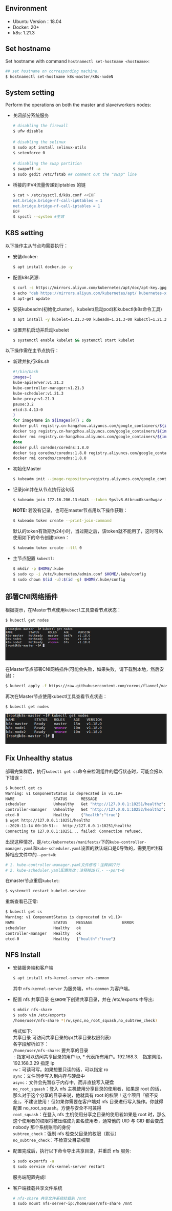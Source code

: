 ## Environment
- Ubuntu Version：18.04
- Docker: 20+
- k8s: 1.21.3

## Set hostname

Set hostname with command `hostnamectl set-hostname <hostname>`:
```bash
## set hostname on corresponding machine.
$ hostnamectl set-hostname k8s-master/k8s-nodeN
```

## System setting
Perform the operations on both the master and slave/workers nodes:  

- 关闭部分系统服务
    ```bash
    # disabling the firewall
    $ ufw disable

    # disabling the selinux
    $ sudo apt install selinux-utils
    $ setenforce 0

    # disabling the swap partition
    $ swapoff -a
    $ sudo gedit /etc/fstab ## comment out the "swap" line
    ```
- 桥接的IPV4流量传递到iptables 的链
    ```bash
    $ cat > /etc/sysctl.d/k8s.conf <<EOF
    net.bridge.bridge-nf-call-ip6tables = 1
    net.bridge.bridge-nf-call-iptables = 1
    EOF
    $ sysctl --system #生效
    ```

## K8S setting 
以下操作主从节点均需要执行：
- 安装docker:
    ```bash
    $ apt install docker.io -y
    ```
- 配置k8s资源:
    ```bash
    $ curl -s https://mirrors.aliyun.com/kubernetes/apt/doc/apt-key.gpg | sudo apt-key add -
    $ echo "deb https://mirrors.aliyun.com/kubernetes/apt/ kubernetes-xenial main" > /etc/apt/sources.list.d/kubernetes.list
    $ apt-get update
    ```
- 安装kubeadm(初始化cluster)，kubelet(启动pod)和kubectl(k8s命令工具)
    ```bash
    $ apt install -y kubelet=1.21.3-00 kubeadm=1.21.3-00 kubectl=1.21.3-00
    ```
- 设置开机启动并启动kubelet
    ```bash
    $ systemctl enable kubelet && systemctl start kubelet
    ```
以下操作需在主节点执行：
- 新建并执行k8s.sh
    ```bash
    #!/bin/bash
    images=(
    kube-apiserver:v1.21.3
    kube-controller-manager:v1.21.3
    kube-scheduler:v1.21.3
    kube-proxy:v1.21.3
    pause:3.2
    etcd:3.4.13-0
    )
    for imageName in ${images[@]} ; do
    docker pull registry.cn-hangzhou.aliyuncs.com/google_containers/${imageName}
    docker tag registry.cn-hangzhou.aliyuncs.com/google_containers/${imageName} k8s.gcr.io/${imageName}
    docker rmi registry.cn-hangzhou.aliyuncs.com/google_containers/${imageName}
    done
    docker pull coredns/coredns:1.8.0
    docker tag coredns/coredns:1.8.0 registry.aliyuncs.com/google_containers/coredns:v1.8.0
    docker rmi coredns/coredns:1.8.0
    ```
- 初始化Master
    ```bash
    $ kubeadm init --image-repository=registry.aliyuncs.com/google_containers  --pod-network-cidr=10.244.0.0/16	 --service-cidr=10.96.0.0/12
    ``` 
- 记录join并在从节点执行这句话
    ```bash
    $ kubeadm join 172.16.206.13:6443 --token 9pslv8.6tbrux0ksur0wgav --discovery-token-ca-cert-hash sha256:3709a3ce5a0ec81
    ```
    **NOTE:** 若没有记录，也可在master节点用以下操作获取：
    ```bash
    $ kubeadm token create --print-join-command
    ```
    默认的token有效期为24小时，当过期之后，该token就不能用了，这时可以使用如下的命令创建token：
    ```bash
    $ kubeadm token create --ttl 0
    ```

- 主节点配置 `kubectl`:
    ```bash
    $ mkdir -p $HOME/.kube
    $ sudo cp -i /etc/kubernetes/admin.conf $HOME/.kube/config
    $ sudo chown $(id -u):$(id -g) $HOME/.kube/config
    ```

## 部署CNI网络插件
根据提示，在Master节点使用`kubectl`工具查看节点状态：
```bash
$ kubectl get nodes
```
![k8s-node-status0](./materials/images/k8s-node-status0.png)

在Master节点部署CNI网络插件(可能会失败，如果失败，请下载到本地，然后安装)：

```bash
$ kubectl apply -f https://raw.githubusercontent.com/coreos/flannel/master/Documentation/kube-flannel.yml
```
再次在Master节点使用kubectl工具查看节点状态：
```bash
$ kubectl get nodes
```
![k8s-node-status0](./materials/images/k8s-node-status1.png)

## Fix Unhealthy status
部署完集群后，执行`kubectl get cs`命令来检测组件的运行状态时，可能会报以下错误：
```bash
$ kubectl get cs
Warning: v1 ComponentStatus is deprecated in v1.19+
NAME                 STATUS      MESSAGE                                                                                       ERROR
scheduler            Unhealthy   Get "http://127.0.0.1:10251/healthz": dial tcp 127.0.0.1:10251: connect: connection refused  
controller-manager   Unhealthy   Get "http://127.0.0.1:10252/healthz": dial tcp 127.0.0.1:10252: connect: connection refused  
etcd-0               Healthy     {"health":"true"}                                                                            
$ wget http://127.0.0.1:10251/healthz
--2020-11-14 00:10:51--  http://127.0.0.1:10251/healthz
Connecting to 127.0.0.1:10251... failed: Connection refused.
```
出现这种情况，是`/etc/kubernetes/manifests/`下的`kube-controller-manager.yaml`和`kube-scheduler.yaml`设置的默认端口是0导致的，需要用#注释掉相应文件中的`-–port=0`:
```bash
# 1. kube-controller-manager.yaml文件修改：注释掉27行
# 2. kube-scheduler.yaml配置修改：注释掉19行,- --port=0
```
在master节点重启`kubelet`:
```bash
$ systemctl restart kubelet.service
```
重新查看已正常:
```bash
$ kubectl get cs
Warning: v1 ComponentStatus is deprecated in v1.19+
NAME                 STATUS    MESSAGE             ERROR
scheduler            Healthy   ok                 
controller-manager   Healthy   ok                 
etcd-0               Healthy   {"health":"true"}  
```

## NFS Install
- 安装服务端和客户端
    ```bash
    $ apt install nfs-kernel-server nfs-common
    ```
    其中 `nfs-kernel-server` 为服务端，`nfs-common` 为客户端。

- 配置 nfs 共享目录
    在`$HOME`下创建共享目录，并在 /etc/exports 中导出:
    ```bash
    $ mkdir nfs-share
    $ sudo vim /etc/exports 
    /home/user/nfs-share *(rw,sync,no_root_squash,no_subtree_check)
    ```
    格式如下:  
    共享目录 可访问共享目录的ip(共享目录权限列表)  
    各字段解析如下：  
    `/home/user/nfs-share`: 要共享的目录  
    `：`指定可以访问共享目录的用户 ip, * 代表所有用户。192.168.3.　指定网段。192.168.3.29 指定 ip  
    `rw`：可读可写。如果想要只读的话，可以指定 ro  
    `sync`：文件同步写入到内存与硬盘中  
    `async`：文件会先暂存于内存中，而非直接写入硬盘  
    `no_root_squash`：登入 nfs 主机使用分享目录的使用者，如果是 root 的话，那么对于这个分享的目录来说，他就具有 root 的权限！这个项目『极不安全』，不建议使用！但如果你需要在客户端对 nfs 目录进行写入操作。你就得配置 no_root_squash。方便与安全不可兼得  
    `root_squash`：在登入 nfs 主机使用分享之目录的使用者如果是 root 时，那么这个使用者的权限将被压缩成为匿名使用者，通常他的 UID 与 GID 都会变成 nobody 那个系统账号的身份  
    `subtree_check`：强制 nfs 检查父目录的权限（默认）  
    `no_subtree_check`：不检查父目录权限  

- 配置完成后，执行以下命令导出共享目录，并重启 nfs 服务:

    ```bash
    $ sudo exportfs -a      
    $ sudo service nfs-kernel-server restart
    ```
    服务端配置完成!

- 客户端挂载共享文件系统
    ```bash
    # nfs-share 共享文件系统挂载到 /mnt
    $ sudo mount nfs-server-ip:/home/user/nfs-share /mnt
    ```
